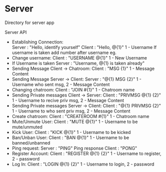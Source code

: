 # Server

Directory for server app

<p>Server API</p>
<p>
	<ul>
		<li>	
			Establishing Connection:
			<br>Server : "Hello, identify yourself"
			Client : "Hello, @{1}" 1 - Username
			If username is taken add number after username eg.  
		</li>
		<li>
			Change username:
			Client : "USERNAME @{1}" 1 - New Username
		</li>
		<li>
			If Username is taken
			Server : "Username, @{1} is taken already"
		</li>
		<li>
			Sending Message Client -> Chatroom:
			Client : "MSG {1}" 1 - Message Content
		</li>
		<li>
			Sending Message Server -> Client:
			Server : "@{1} MSG {2}" 1 - Username who sent msg, 2 - Message Content
		</li>
		<li>
			Changing chatroom:
			Client : "JOIN #{1}" 1 - Chatroom name
		</li>
		<li>
			Sending Private messages Client -> Server:
			Client : "PRIVMSG @{1} {2}" 1 - Username to recive priv msg, 2 - Message Content
		</li>
		<li>
			Sending Private messages Server -> Client:
			Client : "@{1} PRIVMSG {2}" 1 - Username to who sent priv msg, 2 - Message Content
		</li>
		<li>
			Create chatroom:
			Client : "CREATEROOM #{1}" 1 - Chatroom name
		</li>
		<li>
			Mute/Unmute User:
			Client : "MUTE @{1}" 1 - Username to be mute/unmuted
		</li>
		<li>
			Kick User:
			Client : "KICK @{1}" 1 - Username to be kicked
		</li>
		<li>
			Ban/Unban User:
			Client : "BAN @{1}" 1 - Username to be banned/unbanned
		</li>
		<li>
			Ping request:
			Server : "PING"
			Ping response
			Client : "PONG"
		</li>
		<li>
			Register Account:
			Client : "REGISTER @{1} {2}" 1 - Username to register, 2 - password
		</li>
		<li>
			Log In:
			Client : "LOGIN @{1} {2}" 1 - Username to login, 2 - password
		</li>
	</ul>
</p>
